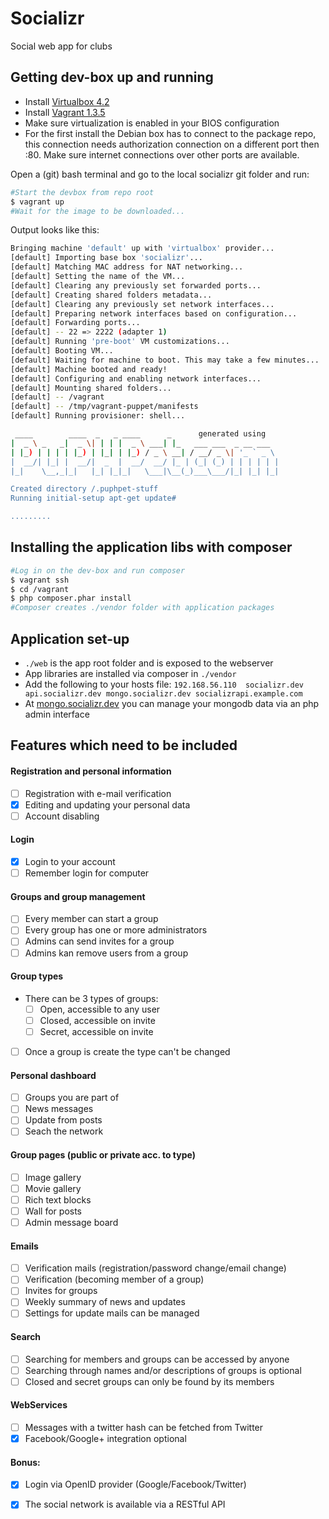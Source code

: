 Socializr
=========

Social web app for clubs

Getting dev-box up and running
------------------------------

* Install [Virtualbox 4.2](https://www.virtualbox.org/wiki/Download_Old_Builds_4_2)
* Install [Vagrant 1.3.5](http://downloads.vagrantup.com/tags/v1.3.5)
* Make sure virtualization is enabled in your BIOS configuration
* For the first install the Debian box has to connect to the package repo, this connection needs authorization connection on a different port then :80. Make sure internet connections over other ports are available.

Open a (git) bash terminal and go to the local socializr git folder and run:

```bash
#Start the devbox from repo root
$ vagrant up
#Wait for the image to be downloaded...
```

Output looks like this:
```bash
Bringing machine 'default' up with 'virtualbox' provider...
[default] Importing base box 'socializr'...
[default] Matching MAC address for NAT networking...
[default] Setting the name of the VM...
[default] Clearing any previously set forwarded ports...
[default] Creating shared folders metadata...
[default] Clearing any previously set network interfaces...
[default] Preparing network interfaces based on configuration...
[default] Forwarding ports...
[default] -- 22 => 2222 (adapter 1)
[default] Running 'pre-boot' VM customizations...
[default] Booting VM...
[default] Waiting for machine to boot. This may take a few minutes...
[default] Machine booted and ready!
[default] Configuring and enabling network interfaces...
[default] Mounting shared folders...
[default] -- /vagrant
[default] -- /tmp/vagrant-puppet/manifests
[default] Running provisioner: shell...

 ____        ____  _   _ ____      _      generated using
|  _ \ _   _|  _ \| | | |  _ \ ___| |_   ___ ___  _ __ ___
| |_) | | | | |_) | |_| | |_) / _ \ __| / __/ _ \| '_ ` _ \
|  __/| |_| |  __/|  _  |  __/  __/ |_ | (_| (_) | | | | | |
|_|    \__,_|_|   |_| |_|_|   \___|\__(_)___\___/|_| |_| |_|

Created directory /.puphpet-stuff
Running initial-setup apt-get update#

.........
```

Installing the application libs with composer
---------------------------------------------

```bash
#Log in on the dev-box and run composer
$ vagrant ssh
$ cd /vagrant
$ php composer.phar install
#Composer creates ./vendor folder with application packages
```

Application set-up
------------------

* ```./web``` is the app root folder and is exposed to the webserver
* App libraries are installed via composer in ```./vendor```
* Add the following to your hosts file: ```192.168.56.110  socializr.dev api.socializr.dev mongo.socializr.dev socializrapi.example.com```
* At [mongo.socializr.dev](http://mongo.socializr.dev) you can manage your mongodb data via an php admin interface

Features which need to be included
----------------------------------

#### Registration and personal information ####
- [ ] Registration with e-mail verification
- [x] Editing and updating your personal data
- [ ] Account disabling

#### Login ####
- [x] Login to your account
- [ ] Remember login for computer

#### Groups and group management ####
- [ ] Every member can start a group
- [ ] Every group has one or more administrators
- [ ] Admins can send invites for a group
- [ ] Admins kan remove users from a group

#### Group types ####
- There can be 3 types of groups:
    - [ ] Open, accessible to any user
    - [ ] Closed, accessible on invite
    - [ ] Secret, accessible on invite
- [ ] Once a group is create the type can't be changed

#### Personal dashboard ####
- [ ] Groups you are part of
- [ ] News messages
- [ ] Update from posts
- [ ] Seach the network

#### Group pages (public or private acc. to type) ####
- [ ] Image gallery
- [ ] Movie gallery
- [ ] Rich text blocks
- [ ] Wall for posts
- [ ] Admin message board

#### Emails ####
- [ ] Verification mails (registration/password change/email change)
- [ ] Verification (becoming member of a group)
- [ ] Invites for groups
- [ ] Weekly summary of news and updates
- [ ] Settings for update mails can be managed

#### Search ####
- [ ] Searching for members and groups can be accessed by anyone
- [ ] Searching through names and/or descriptions of groups is optional
- [ ] Closed and secret groups can only be found by its members

#### WebServices ####
- [ ] Messages with a twitter hash can be fetched from Twitter
- [x] Facebook/Google+ integration optional

#### Bonus: ####
- [x] Login via OpenID provider (Google/Facebook/Twitter)
- [x] The social network is available via a RESTful API



